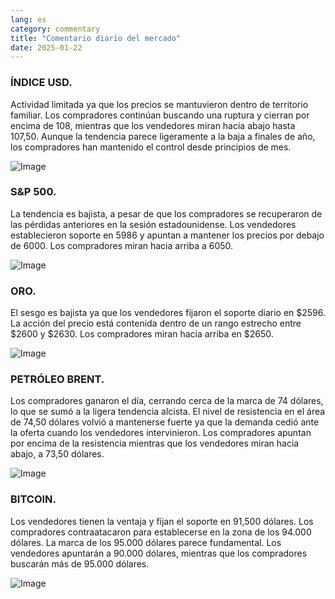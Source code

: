 ```yaml
---
lang: es
category: commentary
title: "Comentario diario del mercado"
date: 2025-01-22
---
```


### ÍNDICE USD.

Actividad limitada ya que los precios se mantuvieron dentro de territorio familiar. Los compradores continúan buscando una ruptura y cierran por encima de 108, mientras que los vendedores miran hacia abajo hasta 107,50. Aunque la tendencia parece ligeramente a la baja a finales de año, los compradores han mantenido el control desde principios de mes.

![Image](https://markleighedu.github.io/img/Jan-2025/22-Jan-2025/usdindex.jpg)

### S&P 500.

La tendencia es bajista, a pesar de que los compradores se recuperaron de las pérdidas anteriores en la sesión estadounidense. Los vendedores establecieron soporte en 5986 y apuntan a mantener los precios por debajo de 6000. Los compradores miran hacia arriba a 6050.

![Image](https://markleighedu.github.io/img/Jan-2025/22-Jan-2025//sp500.jpg)

### ORO.

El sesgo es bajista ya que los vendedores fijaron el soporte diario en $2596. La acción del precio está contenida dentro de un rango estrecho entre $2600 y $2630. Los compradores miran hacia arriba en $2650.

![Image](https://markleighedu.github.io/img/Jan-2025/22-Jan-2025/gold.jpg)

### PETRÓLEO BRENT.

Los compradores ganaron el día, cerrando cerca de la marca de 74 dólares, lo que se sumó a la ligera tendencia alcista. El nivel de resistencia en el área de 74,50 dólares volvió a mantenerse fuerte ya que la demanda cedió ante la oferta cuando los vendedores intervinieron. Los compradores apuntan por encima de la resistencia mientras que los vendedores miran hacia abajo, a 73,50 dólares.

![Image](https://markleighedu.github.io/img/Jan-2025/22-Jan-2025/brentoil.jpg)

### BITCOIN.

Los vendedores tienen la ventaja y fijan el soporte en 91,500 dólares. Los compradores contraatacaron para establecerse en la zona de los 94.000 dólares. La marca de los 95.000 dólares parece fundamental. Los vendedores apuntarán a 90.000 dólares, mientras que los compradores buscarán más de 95.000 dólares.

![Image](https://markleighedu.github.io/img/Jan-2025/22-Jan-2025/bitcoin.jpg)

